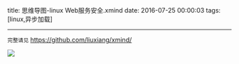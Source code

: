 title: 思维导图-linux Web服务安全.xmind
date: 2016-07-25 00:00:03
tags: [linux,异步加载]


---

`完整请见` https://github.com/liuxiang/xmind/

![](http://7xnbs3.com1.z0.glb.clouddn.com/16-7-25/37155340.jpg)
<!--
-->

 <!-- more -->